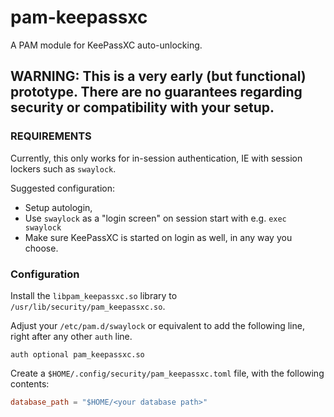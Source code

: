 # pam-keepassxc
A PAM module for KeePassXC auto-unlocking.

## WARNING: This is a very early (but functional) prototype. There are no guarantees regarding security or compatibility with your setup.

### REQUIREMENTS
Currently, this only works for in-session authentication, IE with session lockers such as `swaylock`.

Suggested configuration:
- Setup autologin,
- Use `swaylock` as a "login screen" on session start with e.g. `exec swaylock`
- Make sure KeePassXC is started on login as well, in any way you choose.

### Configuration

Install the `libpam_keepassxc.so` library to `/usr/lib/security/pam_keepassxc.so`.

Adjust your `/etc/pam.d/swaylock` or equivalent to add the following line, right after any other `auth` line.
```
auth optional pam_keepassxc.so
```

Create a `$HOME/.config/security/pam_keepassxc.toml` file, with the following contents:
```toml
database_path = "$HOME/<your database path>"
```
